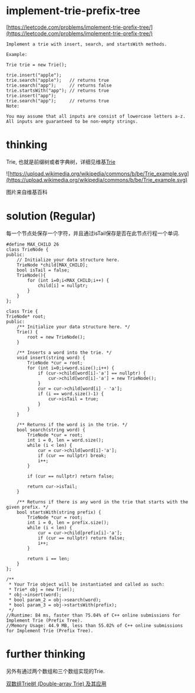# implement-trie-prefix-tree

[https://leetcode.com/problems/implement-trie-prefix-tree/](https://leetcode.com/problems/implement-trie-prefix-tree/)

```
Implement a trie with insert, search, and startsWith methods.

Example:

Trie trie = new Trie();

trie.insert("apple");
trie.search("apple");   // returns true
trie.search("app");     // returns false
trie.startsWith("app"); // returns true
trie.insert("app");
trie.search("app");     // returns true
Note:

You may assume that all inputs are consist of lowercase letters a-z.
All inputs are guaranteed to be non-empty strings.
```

# thinking

Trie, 也就是前缀树或者字典树，详细见维基[Trie](https://zh.wikipedia.org/wiki/Trie)

![https://upload.wikimedia.org/wikipedia/commons/b/be/Trie_example.svg](https://upload.wikimedia.org/wikipedia/commons/b/be/Trie_example.svg)

图片来自维基百科

# solution (Regular)

每一个节点处保存一个字符，并且通过isTail保存是否在此节点行程一个单词.

```
#define MAX_CHILD 26
class TrieNode {
public:
    // Initialize your data structure here.
    TrieNode *child[MAX_CHILD];
    bool isTail = false;
    TrieNode(){
        for (int i=0;i<MAX_CHILD;i++) {
            child[i] = nullptr;
        }
    }
};

class Trie {
TrieNode* root;
public:
    /** Initialize your data structure here. */
    Trie() {
        root = new TrieNode();
    }

    /** Inserts a word into the trie. */
    void insert(string word) {
        TrieNode *cur = root;
        for (int i=0;i<word.size();i++) {
            if (cur->child[word[i]-'a'] == nullptr) {
                cur->child[word[i]-'a'] = new TrieNode();
            }
            cur = cur->child[word[i] - 'a'];
            if (i == word.size()-1) {
                cur->isTail = true;
            }
        }
    }

    /** Returns if the word is in the trie. */
    bool search(string word) {
        TrieNode *cur = root;
        int i = 0, len = word.size();
        while (i < len) {
            cur = cur->child[word[i]-'a'];
            if (cur == nullptr) break;
            i++;
        }

        if (cur == nullptr) return false;

        return cur->isTail;
    }

    /** Returns if there is any word in the trie that starts with the given prefix. */
    bool startsWith(string prefix) {
        TrieNode *cur = root;
        int i = 0, len = prefix.size();
        while (i < len) {
            cur = cur->child[prefix[i]-'a'];
            if (cur == nullptr) return false;
            i++;
        }

        return i == len;
    }
};

/**
 * Your Trie object will be instantiated and called as such:
 * Trie* obj = new Trie();
 * obj->insert(word);
 * bool param_2 = obj->search(word);
 * bool param_3 = obj->startsWith(prefix);
 */
//Runtime: 84 ms, faster than 75.04% of C++ online submissions for Implement Trie (Prefix Tree).
//Memory Usage: 44.9 MB, less than 55.02% of C++ online submissions for Implement Trie (Prefix Tree).
```

# further thinking

另外有通过两个数组和三个数组实现的Trie.

[双数组Trie树 (Double-array Trie) 及其应用](https://www.cnblogs.com/en-heng/p/6265256.html)
